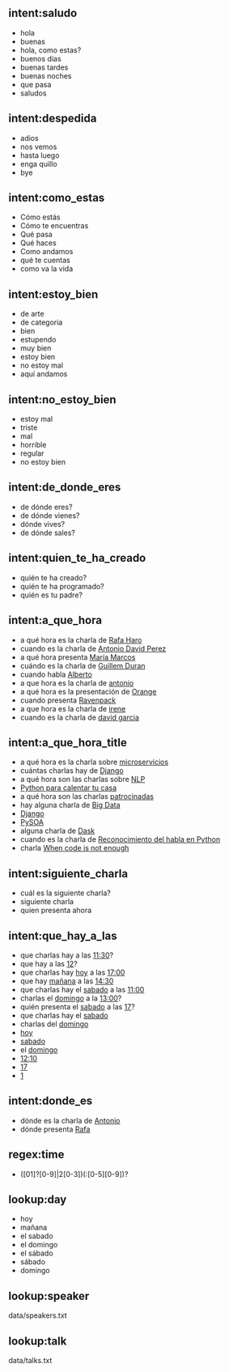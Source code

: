 ## intent:saludo
- hola
- buenas
- hola, como estas?
- buenos días
- buenas tardes
- buenas noches
- que pasa
- saludos

## intent:despedida
- adios
- nos vemos
- hasta luego
- enga quillo
- bye

## intent:como_estas
- Cómo estás
- Cómo te encuentras
- Qué pasa
- Qué haces
- Como andamos
- qué te cuentas
- como va la vida

## intent:estoy_bien
- de arte
- de categoria
- bien
- estupendo
- muy bien
- estoy bien
- no estoy mal
- aquí andamos

## intent:no_estoy_bien
- estoy mal
- triste
- mal
- horrible
- regular
- no estoy bien

## intent:de_donde_eres
- de dónde eres?
- de dónde vienes?
- dónde vives?
- de dónde sales?

## intent:quien_te_ha_creado
- quién te ha creado?
- quién te ha programado?
- quién es tu padre?

## intent:a_que_hora
- a qué hora es la charla de [Rafa Haro](speaker)
- cuando es la charla de [Antonio David Perez](speaker)
- a qué hora presenta [María Marcos](speaker)
- cuándo es la charla de [Guillem Duran](speaker)
- cuando habla [Alberto](speaker)
- a que hora es la charla de [antonio](speaker)
- a qué hora es la presentación de [Orange](speaker)
- cuando presenta [Ravenpack](speaker)
- a que hora es la charla de [irene](speaker)
- cuando es la charla de [david garcia](speaker)

## intent:a_que_hora_title
- a qué hora es la charla sobre [microservicios](talk)
- cuántas charlas hay de [Django](talk)
- a qué hora son las charlas sobre [NLP](talk)
- [Python para calentar tu casa](talk)
- a qué hora son las charlas [patrocinadas](talk)
- hay alguna charla de [Big Data](talk)
- [Django](talk)
- [PySOA](talk)
- alguna charla de [Dask](talk)
- cuando es la charla de [Reconocimiento del habla en Python](talk)
- charla [When code is not enough](talk)

## intent:siguiente_charla
- cuál es la siguiente charla?
- siguiente charla
- quien presenta ahora

## intent:que_hay_a_las
- que charlas hay a las [11:30](time)?
- que hay a las [12](time)?
- que charlas hay [hoy](day) a las [17:00](time)
- que hay [mañana](day) a las [14:30](time)
- que charlas hay el [sabado](day) a las [11:00](time)
- charlas el [domingo](day) a la [13:00](time)?
- quién presenta el [sabado](day) a las [17](time)?
- que charlas hay el [sabado](day)
- charlas del [domingo](day)
- [hoy](day)
- [sabado](day)
- el [domingo](day)
- [12:10](time)
- [17](time)
- [1](time)

## intent:donde_es
- dónde es la charla de [Antonio](speaker)
- dónde presenta [Rafa](speaker)

## regex:time
- ([01]?[0-9]|2[0-3])(:[0-5][0-9])?

## lookup:day
- hoy
- mañana
- el sabado
- el domingo
- el sábado
- sábado
- domingo

## lookup:speaker
data/speakers.txt

## lookup:talk
data/talks.txt
